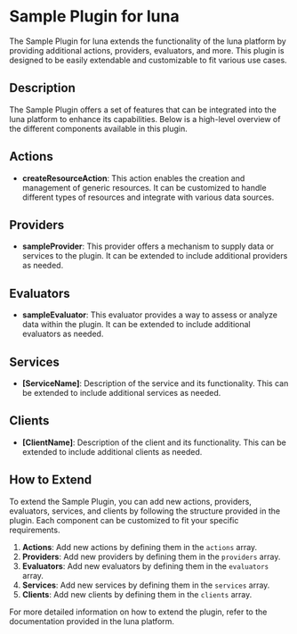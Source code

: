 # Sample Plugin for luna

The Sample Plugin for luna extends the functionality of the luna platform by providing additional actions, providers, evaluators, and more. This plugin is designed to be easily extendable and customizable to fit various use cases.

## Description
The Sample Plugin offers a set of features that can be integrated into the luna platform to enhance its capabilities. Below is a high-level overview of the different components available in this plugin.

## Actions
- **createResourceAction**: This action enables the creation and management of generic resources. It can be customized to handle different types of resources and integrate with various data sources.

## Providers
- **sampleProvider**: This provider offers a mechanism to supply data or services to the plugin. It can be extended to include additional providers as needed.

## Evaluators
- **sampleEvaluator**: This evaluator provides a way to assess or analyze data within the plugin. It can be extended to include additional evaluators as needed.

## Services
- **[ServiceName]**: Description of the service and its functionality. This can be extended to include additional services as needed.

## Clients
- **[ClientName]**: Description of the client and its functionality. This can be extended to include additional clients as needed.

## How to Extend
To extend the Sample Plugin, you can add new actions, providers, evaluators, services, and clients by following the structure provided in the plugin. Each component can be customized to fit your specific requirements.

1. **Actions**: Add new actions by defining them in the `actions` array.
2. **Providers**: Add new providers by defining them in the `providers` array.
3. **Evaluators**: Add new evaluators by defining them in the `evaluators` array.
4. **Services**: Add new services by defining them in the `services` array.
5. **Clients**: Add new clients by defining them in the `clients` array.

For more detailed information on how to extend the plugin, refer to the documentation provided in the luna platform.
